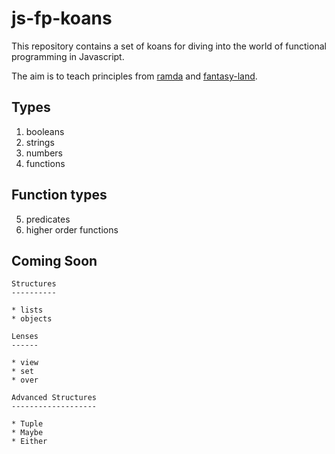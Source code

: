 js-fp-koans
===========

This repository contains a set of koans for diving into the world of functional
programming in Javascript.

The aim is to teach principles from [ramda][ramda] and [fantasy-land][fantasy].

Types
-----

1. booleans
2. strings
3. numbers
4. functions

Function types
--------------

5. predicates
6. higher order functions


Coming Soon
-----------

    Structures
    ----------

    * lists
    * objects

    Lenses
    ------

    * view
    * set
    * over

    Advanced Structures
    -------------------

    * Tuple
    * Maybe
    * Either


[ramda]: http://ramdajs.com/
[fantasy]: https://github.com/fantasyland/fantasy-land
